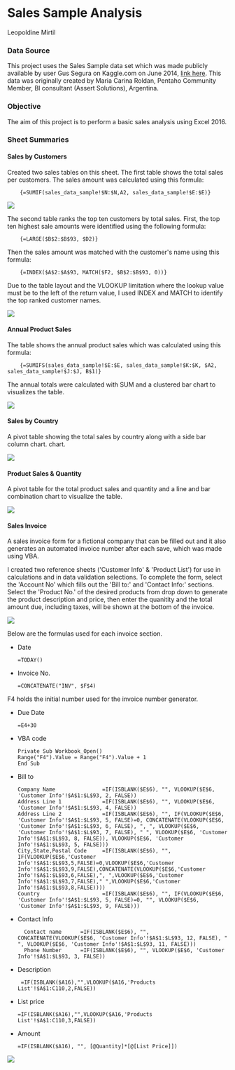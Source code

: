 Sales Sample Analysis
================
Leopoldine Mirtil


### Data Source  

This project uses the Sales Sample data set which was made publicly available by user Gus Segura on
 Kaggle.com on June 2014, [link here](https://www.kaggle.com/datasets/kyanyoga/sample-sales-data).
This data was originally created by Maria Carina Roldan, Pentaho Community Member, BI consultant 
 (Assert Solutions), Argentina.

### Objective

The aim of this project is to perform a basic sales analysis using Excel 2016. 

### Sheet Summaries

#### Sales by Customers

Created two sales tables on this sheet. The first table shows the total sales per customers.
The sales amount was calculated using this formula: 

        {=SUMIF(sales_data_sample!$N:$N,A2, sales_data_sample!$E:$E)}

![](CustSales.png)<!-- -->


The second table ranks the top ten customers by total sales. First, the top ten highest sale amounts 
were identified using the following formula: 

        {=LARGE($B$2:$B$93, $D2)}

Then the sales amount was matched with the customer's name using this formula: 

        {=INDEX($A$2:$A$93, MATCH($F2, $B$2:$B$93, 0))}


Due to the table layout and the VLOOKUP limitation where the lookup value must be to the left of 
the return value, I used INDEX and MATCH to identify the top ranked customer names. 

![](RankedCusts.png)<!-- -->


#### Annual Product Sales

The table shows the annual product sales which was calculated using this formula: 

        {=SUMIFS(sales_data_sample!$E:$E, sales_data_sample!$K:$K, $A2, sales_data_sample!$J:$J, B$1)}

The annual totals were calculated with SUM and a clustered bar chart to visualizes the table.

![](AnnualProdSalesnChart.png)<!-- -->


#### Sales by Country

A pivot table showing the total sales by country along with a side bar column chart. 
chart.

![](CountrySales-PT.png)<!-- -->


#### Product Sales & Quantity
A pivot table for the total product sales and quantity and a line and bar combination 
chart to visualize the table.

![](ProductSalesnQty-PTnChart.png)<!-- -->


#### Sales Invoice

A sales invoice form for a fictional company that can be filled out and it also generates an automated 
invoice number after each save, which was made using VBA. 

I created two reference sheets ('Customer Info' & 'Product List') for use in calculations and in data validation
selections. To complete the form, select the 'Account No' which fills out the 'Bill to:' 
and 'Contact Info:' sections. Select the 'Product No.' of the desired products from drop down to generate the product 
description and price, then enter the quanitity and the total amount due, including taxes, will be shown at the 
bottom of the invoice. 


![](Invoice-Blank.png)<!-- -->


Below are the formulas used for each invoice section.

  * Date     

        =TODAY()

  * Invoice No.     
  
        =CONCATENATE("INV", $F$4)
F4 holds the initial number used for the invoice number generator. 

  * Due Date 
    
        =E4+30      

  * VBA code   
        
        Private Sub Workbook_Open()
        Range("F4").Value = Range("F4").Value + 1
        End Sub

  * Bill to

        Company Name               =IF(ISBLANK($E$6), "", VLOOKUP($E$6, 'Customer Info'!$A$1:$L$93, 2, FALSE))
        Address Line 1             =IF(ISBLANK($E$6), "", VLOOKUP($E$6, 'Customer Info'!$A$1:$L$93, 4, FALSE))
        Address Line 2             =IF(ISBLANK($E$6), "", IF(VLOOKUP($E$6, 'Customer Info'!$A$1:$L$93, 5, FALSE)=0, CONCATENATE(VLOOKUP($E$6, 'Customer Info'!$A$1:$L$93, 6, FALSE), ", ", VLOOKUP($E$6, 'Customer Info'!$A$1:$L$93, 7, FALSE), " ", VLOOKUP($E$6, 'Customer Info'!$A$1:$L$93, 8, FALSE)), VLOOKUP($E$6, 'Customer Info'!$A$1:$L$93, 5, FALSE)))      
        City,State,Postal Code     =IF(ISBLANK($E$6), "", IF(VLOOKUP($E$6,'Customer Info'!$A$1:$L$93,5,FALSE)=0,VLOOKUP($E$6,'Customer Info'!$A$1:$L$93,9,FALSE),CONCATENATE(VLOOKUP($E$6,'Customer Info'!$A$1:$L$93,6,FALSE),", ",VLOOKUP($E$6,'Customer Info'!$A$1:$L$93,7,FALSE)," ",VLOOKUP($E$6,'Customer Info'!$A$1:$L$93,8,FALSE)))) 
        Country                    =IF(ISBLANK($E$6), "", IF(VLOOKUP($E$6, 'Customer Info'!$A$1:$L$93, 5, FALSE)=0, "", VLOOKUP($E$6, 'Customer Info'!$A$1:$L$93, 9, FALSE)))
   
  * Contact Info

          Contact name      =IF(ISBLANK($E$6), "", CONCATENATE(VLOOKUP($E$6, 'Customer Info'!$A$1:$L$93, 12, FALSE), " ", VLOOKUP($E$6, 'Customer Info'!$A$1:$L$93, 11, FALSE)))
          Phone Number      =IF(ISBLANK($E$6), "", VLOOKUP($E$6, 'Customer Info'!$A$1:$L$93, 3, FALSE))

  * Description    
  
         =IF(ISBLANK($A16),"",VLOOKUP($A16,'Products List'!$A$1:C110,2,FALSE))
  * List price     

        =IF(ISBLANK($A16),"",VLOOKUP($A16,'Products List'!$A$1:C110,3,FALSE))
  * Amount    

        =IF(ISBLANK($A16), "", [@Quantity]*[@[List Price]])
	
					
![](Invoice.png)<!-- -->
